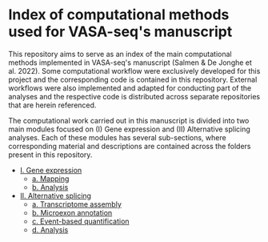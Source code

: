 # Index of computational methods used for VASA-seq's manuscript



This repository aims to serve as an index of the main computational methods implemented in VASA-seq's manuscript (Salmen &amp; De Jonghe et al. 2022). Some computational workflow were exclusively developed for this project and the corresponding code is contained in this repository. External workflows were also implemented and adapted for conducting part of the analyses and the respective code is distributed across separate repositories that are herein referenced.

 The computational work carried out in this manuscript is divided into two main modules focused on (I) Gene expression and (II) Alternative splicing analyses. Each of these modules has several sub-sections, where corresponding material and descriptions are contained across the folders present in this repository. 

<!-- Table of contents -->
- [I. Gene expression](I_Gene_expression/)
  - [a. Mapping](I_Gene_expression/a_Mapping/)
  - [b. Analysis](I_Gene_expression/b_Analysis/)
- [II. Alternative splicing](II_Alternative_splicing/)
  - [a. Transcriptome assembly](II_Alternative_splicing/a_Transcriptome_assembly/)
  - [b. Microexon annotation](II_Alternative_splicing/b_Microexon_annotation/)
  - [c. Event-based quantification](II_Alternative_splicing/c_AS_quantification/)
  - [d. Analysis](II_Alternative_splicing/d_Analysis/)

